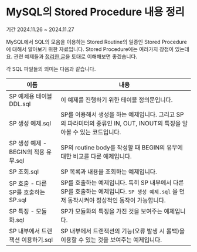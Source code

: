 # MySQL의 Stored Procedure 내용 정리
기간 2024.11.26 ~ 2024.11.27

MySQL에서 SQL의 모음을 이용하는 Stored Routine의 일종인 Stored Procedure에 대해서 알아보기 위한 자료입니다.
Stored Procedure에는 여러가지 장점이 있는데요. 관련 예제들과 [정리한 글](https://dev-qhyun.tistory.com/37)을 토대로 이해해보면 좋겠습니다.

각 SQL 파일들의 의미는 다음과 같습니다.

| 이름 | 내용 | 
|------|------|
| SP 예제용 테이블 DDL.sql | 이 예제를 진행하기 위한 테이블 정의문입니다.|
| SP 생성 예제.sql | SP를 이용해서 생성을 하는 예제입니다. 그리고 SP의 파라미터의 종류인 IN, OUT, INOUT의 특징을 알아볼 수 있는 코드입니다. | 
| SP 생성 예제 - BEGIN의 적용 유무.sql | SP의 routine body를 작성할 때 BEGIN의 유무에 대한 비교를 다룬 예제입니다. |
| SP 조회.sql | SP 목록과 내용을 조회하는 예제입니다. |
| SP 호출 - 다른 SP를 호출하는 SP.sql | SP를 호출하는 예제입니다. 특히 SP 내부에서 다른 SP를 호출하는 예제입니다. `SP 생성 예제.sql` 을 먼저 동작시켜야 정상적인 동작이 가능합니다. |
| SP 특징 - 모듈화.sql | SP가 모듈화의 특징을 가진 것을 보여주는 예제입니다. |
| SP 내부에서 트랜잭션 이용하기.sql | SP 내부에서 트랜잭션의 기능(오류 발생 시 롤백)을 이용할 수 있는 것을 보여주는 예제입니다. |
